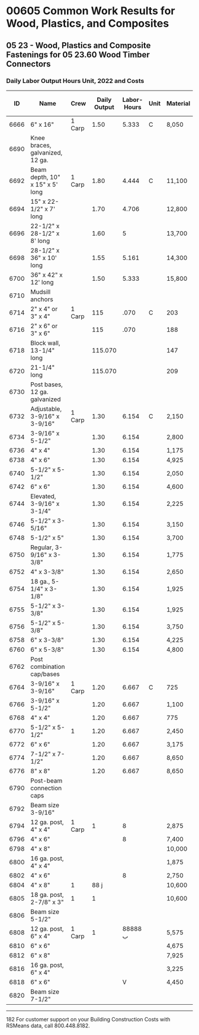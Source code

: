 # 00605 Common Work Results for Wood, Plastics, and Composites

## 05 23 - Wood, Plastics and Composite Fastenings for 05 23.60 Wood Timber Connectors

### Daily Labor Output Hours Unit, 2022 and Costs

| ID   | Name                                                      | Crew   | Daily Output | Labor-Hours | Unit | Material | Labor | Equipment | Total   | Total Incl O&P |
|------|-----------------------------------------------------------|--------|--------------|-------------|------|----------|-------|-----------|---------|----------------|
| 6666 | 6" x 16"                                                  | 1 Carp | 1.50         | 5.333       | C    | 8,050    | 300   |           | 8,350   | 9,32           |
| 6690 | Knee braces, galvanized, 12 ga.                           |        |              |             |      |          |       |           |         |                |
| 6692 | Beam depth, 10" x 15" x 5' long                           | 1 Carp | 1.80         | 4.444       | C    | 11,100   | 250   |           | 11,350  | 12,60          |
| 6694 | 15" x 22-1/2" x 7' long                                   |        | 1.70         | 4.706       |      | 12,800   | 265   |           | 13,065  | 14,40          |
| 6696 | 22-1/2" x 28-1/2" x 8' long                               |        | 1.60         | 5           |      | 13,700   | 282   |           | 13,982  | 15,50          |
| 6698 | 28-1/2" x 36" x 10' long                                  |        | 1.55         | 5.161       |      | 14,300   | 291   |           | 14,591  | 16,10          |
| 6700 | 36" x 42" x 12' long                                      |        | 1.50         | 5.333       |      | 15,800   | 300   | 1         | 16,100  | 17,70          |
| 6710 | Mudsill anchors                                           |        |              |             |      |          |       |           |         |                |
| 6714 | 2" x 4" or 3" x 4"                                        | 1 Carp | 115          | .070        | C    | 203      | 3.92  |           | 206.92  | 22             |
| 6716 | 2" x 6" or 3" x 6"                                        |        | 115          | .070        |      | 188      | 3.92  |           | 191.92  | 21 :           |
| 6718 | Block wall, 13-1/4" long                                  |        | 115.070      |             |      | 147      | 3.92  |           | 150.92  | 16 .           |
| 6720 | 21-1/4" long                                              |        | 115.070      |             |      | 209      | 3.92  |           | 212.92  | 23             |
| 6730 | Post bases, 12 ga. galvanized                             |        |              |             |      |          |       |           |         |                |
| 6732 | Adjustable, 3-9/16" x 3-9/16"                             | 1 Carp | 1.30         | 6.154       | C    | 2,150    | 345   |           | 2,495   | 2,87           |
| 6734 | 3-9/16" x 5-1/2"                                          |        | 1.30         | 6.154       |      | 2,800    | 345   |           | 3,145   | 3,600          |
| 6736 | 4" x 4"                                                   |        | 1.30         | 6.154       |      | 1,175    | 345   |           | 1,520   | 1,82           |
| 6738 | 4" x 6"                                                   |        | 1.30         | 6.154       |      | 4,925    | 345   |           | 5,270   | 5,95           |
| 6740 | 5-1/2" x 5-1/2"                                           |        | 1.30         | 6.154       |      | 2,050    | 345   |           | 2,395   | 2,800          |
| 6742 | 6" x 6"                                                   |        | 1.30         | 6.154       |      | 4,600    | 345   |           | 4,945   | 5,60           |
| 6744 | Elevated, 3-9/16" x 3-1/4"                                |        | 1.30         | 6.154       |      | 2,225    | 345   |           | 2,570   | 2,95           |
| 6746 | 5-1/2" x 3-5/16"                                          |        | 1.30         | 6.154       |      | 3,150    | 345   |           | 3,495   | 3,97  !        |
| 6748 | 5-1/2" x 5"                                               |        | 1.30         | 6.154       |      | 3,700    | 345   |           | 4,045   | 4,60           |
| 6750 | Regular, 3-9/16" x 3-3/8"                                 |        | 1.30         | 6.154       |      | 1,775    | 345   |           | 2,120   | 2,47           |
| 6752 | 4" x 3-3/8"                                               |        | 1.30         | 6.154       |      | 2,650    | 345   |           | 2,995   | 3,42  !        |
| 6754 | 18 ga., 5-1/4" x 3-1/8"                                   |        | 1.30         | 6.154       |      | 1,925    | 345   |           | 2,270   | 2,650          |
| 6755 | 5-1/2" x 3-3/8"                                           |        | 1.30         | 6.154       |      | 1,925    | 345   |           | 2,270   | 2,656          |
| 6756 | 5-1/2" x 5-3/8"                                           |        | 1.30         | 6.154       |      | 3,750    | 345   |           | 4,095   | 4,656          |
| 6758 | 6" x 3-3/8"                                               |        | 1.30         | 6.154       |      | 4,225    | 345   |           | 4,570   | 5,17           |
| 6760 | 6" x 5-3/8"                                               |        | 1.30         | 6.154       |      | 4,800    | 345   |           | 5,145   | 5,800          |
| 6762 | Post combination cap/bases                                 |        |              |             |      |          |       |           |         |                |
| 6764 | 3-9/16" x 3-9/16"                                         | 1 Carp | 1.20         | 6.667       | C    | 725      | 375   |           | 1,100   | 1,356          |
| 6766 | 3-9/16" x 5-1/2"                                          |        | 1.20         | 6.667       |      | 1,100    | 375   |           | 1,475   | 1,750          |
| 6768 | 4" x 4"                                                   |        | 1.20         | 6.667       |      | 775      | 375   |           | 1,150   | 1,40           |
| 6770 | 5-1/2" x 5-1/2"                                           | 1      | 1.20         | 6.667       |      | 2,450    | 375   |           | 2,825   | 3,250          |
| 6772 | 6" x 6"                                                   |        | 1.20         | 6.667       |      | 3,175    | 375   |           | 3,550   | 4,050          |
| 6774 | 7-1/2" x 7-1/2"                                           |        | 1.20         | 6.667       |      | 8,650    | 375   |           | 9,025   | 10,100         |
| 6776 | 8" x 8"                                                   |        | 1.20         | 6.667       |      | 8,650    | 375   |           | 9,025   | 10,100         |
| 6790 | Post-beam connection caps                                  |        |              |             |      |          |       |           |         |                |
| 6792 | Beam size 3-9/16"                                         |        |              |             |      |          |       |           |         |                |
| 6794 | 12 ga. post, 4" x 4"                                      | 1 Carp | 1           | 8           |      | 2,875    | 450   |           | 3,325   | 3,825          |
| 6796 | 4" x 6"                                                   |        |              | 8           |      | 7,400    | 450   |           | 7,850   | 8,800          |
| 6798 | 4" x 8"                                                   |        |              |             |      | 10,000   | 450   |           | 10,450  | 11,700         |
| 6800 | 16 ga. post, 4" x 4"                                      |        |              |             |      | 1,875    | 450   |           | 2,325   | 2,750          |
| 6802 | 4" x 6"                                                   |        |              | 8           |      | 2,750    | 450   |           | 3,200   | 3,700          |
| 6804 | 4" x 8"                                                   | 1      | 88   j       |             |      | 10,600   | 450   |           | 11,050  | 12,400         |
| 6805 | 18 ga. post, 2-7/8" x 3"                                  | 1      | 1            |             |      | 10,600   | 450   |           | 11,050  | 12,400         |
| 6806 | Beam size 5-1/2"                                          |        |              |             |      |          |       |           |         |                |
| 6808 | 12 ga. post, 6" x 4"                                      | 1 Carp | 1            | 88888 ب      |      | 5,575    | 450   |           | 6,025   | 6,800          |
| 6810 | 6" x 6"                                                   |        |              |             |      | 4,675    | 450   |           | 5,125   | 5,825          |
| 6812 | 6" x 8"                                                   |        |              |             |      | 7,925    | 450   |           | 8,375   | 9,400          |
| 6816 | 16 ga. post, 6" x 4"                                      |        |              |             |      | 3,225    | 450   |           | 3,675   | 4,225          |
| 6818 | 6" x 6"                                                   |        |              | V           |      | 4,450    | 450   |           | 4,900   | 5,575          |
| 6820 | Beam size 7-1/2"                                          |        |              |             |      |          |       |           |         |                |

---

182 For customer support on your Building Construction Costs with RSMeans data, call 800.448.8182.